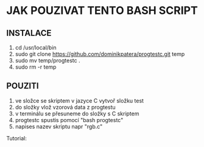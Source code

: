 # JAK POUZIVAT TENTO BASH SCRIPT

## INSTALACE

1. cd /usr/local/bin
2. sudo git clone https://github.com/dominikpatera/progtestc.git temp
3. sudo mv temp/progtestc .
4. sudo rm -r temp

## POUZITI
1. ve složce se skriptem v jazyce C vytvoř složku test
2. do složky vlož vzorová data z progtestu
3. v terminálu se přesuneme do složky s C skriptem
4. progtestc spustis pomocí "bash progtestc"
5. napises nazev skriptu napr "rgb.c"

Tutorial: 